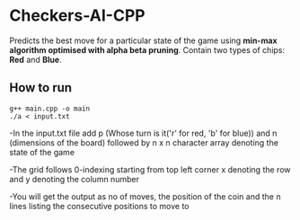 # Checkers-AI-CPP


Predicts the best move for a particular state of the game using **min-max algorithm optimised with alpha beta pruning**. 
Contain two types of chips: **Red** and **Blue**.

## How to run

```
g++ main.cpp -o main
./a < input.txt
```
-In the input.txt file add p (Whose turn is it('r' for red, 'b' for blue)) and n (dimensions of the board)
followed by n x n character array denoting the state of the game

-The grid follows 0-indexing starting from top left corner x denoting the row and y denoting the column number

-You will get the output as no of moves, the position of the coin and the n lines listing the consecutive positions to move to


